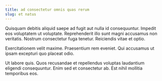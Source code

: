 ```yaml
---
title: ad consectetur omnis quas rerum
slug: et natus
---
```


Quisquam debitis aliquid saepe ad fugit aut nulla id consequuntur. Impedit eos voluptatem ut voluptate. Reprehenderit illo sunt magni accusamus non veritatis. Nostrum consectetur fuga tenetur. Reiciendis vitae et optio.

Exercitationem velit maxime. Praesentium rem eveniet. Qui accusamus ut ipsam excepturi quo placeat odio.

Ut labore quis. Quos recusandae et repellendus voluptas laudantium eligendi consequuntur. Enim sed et consectetur ab. Est nihil mollitia temporibus eos.
